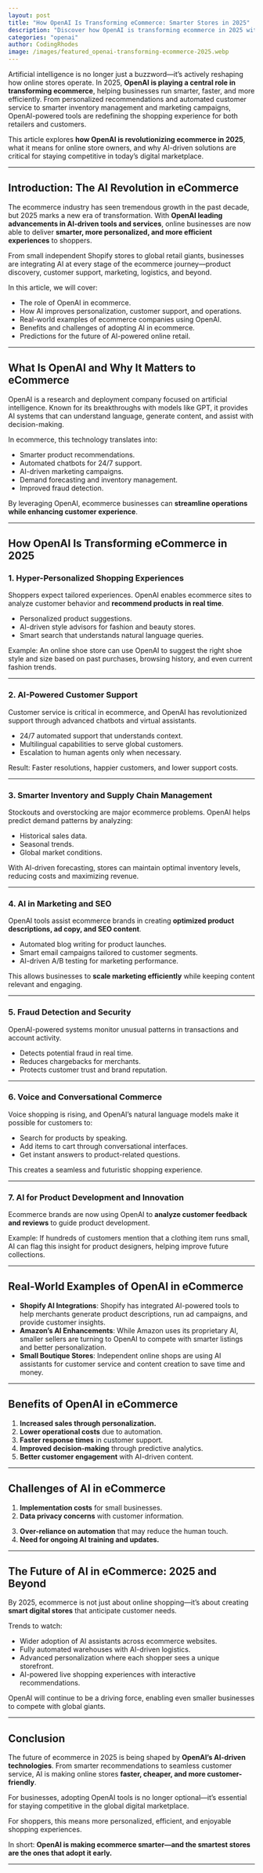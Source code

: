 ```yaml
---
layout: post
title: "How OpenAI Is Transforming eCommerce: Smarter Stores in 2025"
description: "Discover how OpenAI is transforming ecommerce in 2025 with smarter stores powered by AI tools, personalization, automation, and better customer experiences."
categories: "openai"
author: CodingRhodes
image: /images/featured_openai-transforming-ecommerce-2025.webp
---
```


Artificial intelligence is no longer just a buzzword—it’s actively reshaping how online stores operate. In 2025, **OpenAI is playing a central role in transforming ecommerce**, helping businesses run smarter, faster, and more efficiently. From personalized recommendations and automated customer service to smarter inventory management and marketing campaigns, OpenAI-powered tools are redefining the shopping experience for both retailers and customers.  

<ins class="adsbygoogle"
     style="display:block"
     data-ad-client="ca-pub-2784742237479601"
     data-ad-slot="3760872290"
     data-ad-format="auto"
     data-full-width-responsive="true"></ins>
<script>
     (adsbygoogle = window.adsbygoogle || []).push({});
</script>

This article explores **how OpenAI is revolutionizing ecommerce in 2025**, what it means for online store owners, and why AI-driven solutions are critical for staying competitive in today’s digital marketplace.  

---

## Introduction: The AI Revolution in eCommerce  

The ecommerce industry has seen tremendous growth in the past decade, but 2025 marks a new era of transformation. With **OpenAI leading advancements in AI-driven tools and services**, online businesses are now able to deliver **smarter, more personalized, and more efficient experiences** to shoppers.  

From small independent Shopify stores to global retail giants, businesses are integrating AI at every stage of the ecommerce journey—product discovery, customer support, marketing, logistics, and beyond.  

In this article, we will cover:  
- The role of OpenAI in ecommerce.  
- How AI improves personalization, customer support, and operations.  
- Real-world examples of ecommerce companies using OpenAI.  
- Benefits and challenges of adopting AI in ecommerce.  
- Predictions for the future of AI-powered online retail.  

---

## What Is OpenAI and Why It Matters to eCommerce  

OpenAI is a research and deployment company focused on artificial intelligence. Known for its breakthroughs with models like GPT, it provides AI systems that can understand language, generate content, and assist with decision-making.  

<ins class="adsbygoogle"
     style="display:block"
     data-ad-client="ca-pub-2784742237479601"
     data-ad-slot="3760872290"
     data-ad-format="auto"
     data-full-width-responsive="true"></ins>
<script>
     (adsbygoogle = window.adsbygoogle || []).push({});
</script>

In ecommerce, this technology translates into:  
- Smarter product recommendations.  
- Automated chatbots for 24/7 support.  
- AI-driven marketing campaigns.  
- Demand forecasting and inventory management.  
- Improved fraud detection.  

By leveraging OpenAI, ecommerce businesses can **streamline operations while enhancing customer experience**.  

---

## How OpenAI Is Transforming eCommerce in 2025  

### 1. Hyper-Personalized Shopping Experiences  

Shoppers expect tailored experiences. OpenAI enables ecommerce sites to analyze customer behavior and **recommend products in real time**.  

- Personalized product suggestions.  
- AI-driven style advisors for fashion and beauty stores.  
- Smart search that understands natural language queries.  

Example: An online shoe store can use OpenAI to suggest the right shoe style and size based on past purchases, browsing history, and even current fashion trends.  

<ins class="adsbygoogle"
     style="display:block"
     data-ad-client="ca-pub-2784742237479601"
     data-ad-slot="3760872290"
     data-ad-format="auto"
     data-full-width-responsive="true"></ins>
<script>
     (adsbygoogle = window.adsbygoogle || []).push({});
</script>

---

### 2. AI-Powered Customer Support  

Customer service is critical in ecommerce, and OpenAI has revolutionized support through advanced chatbots and virtual assistants.  

- 24/7 automated support that understands context.  
- Multilingual capabilities to serve global customers.  
- Escalation to human agents only when necessary.  

Result: Faster resolutions, happier customers, and lower support costs.  

---

### 3. Smarter Inventory and Supply Chain Management  

Stockouts and overstocking are major ecommerce problems. OpenAI helps predict demand patterns by analyzing:  
- Historical sales data.  
- Seasonal trends.  
- Global market conditions.  

With AI-driven forecasting, stores can maintain optimal inventory levels, reducing costs and maximizing revenue.  

---

### 4. AI in Marketing and SEO  

OpenAI tools assist ecommerce brands in creating **optimized product descriptions, ad copy, and SEO content**.  

- Automated blog writing for product launches.  
- Smart email campaigns tailored to customer segments.  
- AI-driven A/B testing for marketing performance.  

This allows businesses to **scale marketing efficiently** while keeping content relevant and engaging.  

<ins class="adsbygoogle"
     style="display:block"
     data-ad-client="ca-pub-2784742237479601"
     data-ad-slot="3760872290"
     data-ad-format="auto"
     data-full-width-responsive="true"></ins>
<script>
     (adsbygoogle = window.adsbygoogle || []).push({});
</script>

---

### 5. Fraud Detection and Security  

OpenAI-powered systems monitor unusual patterns in transactions and account activity.  

- Detects potential fraud in real time.  
- Reduces chargebacks for merchants.  
- Protects customer trust and brand reputation.  

---

### 6. Voice and Conversational Commerce  

Voice shopping is rising, and OpenAI’s natural language models make it possible for customers to:  
- Search for products by speaking.  
- Add items to cart through conversational interfaces.  
- Get instant answers to product-related questions.  

This creates a seamless and futuristic shopping experience.  

---

### 7. AI for Product Development and Innovation  

Ecommerce brands are now using OpenAI to **analyze customer feedback and reviews** to guide product development.  

<ins class="adsbygoogle"
     style="display:block"
     data-ad-client="ca-pub-2784742237479601"
     data-ad-slot="3760872290"
     data-ad-format="auto"
     data-full-width-responsive="true"></ins>
<script>
     (adsbygoogle = window.adsbygoogle || []).push({});
</script>

Example: If hundreds of customers mention that a clothing item runs small, AI can flag this insight for product designers, helping improve future collections.  

---

## Real-World Examples of OpenAI in eCommerce  

- **Shopify AI Integrations**: Shopify has integrated AI-powered tools to help merchants generate product descriptions, run ad campaigns, and provide customer insights.  
- **Amazon’s AI Enhancements**: While Amazon uses its proprietary AI, smaller sellers are turning to OpenAI to compete with smarter listings and better personalization.  
- **Small Boutique Stores**: Independent online shops are using AI assistants for customer service and content creation to save time and money.  

---

## Benefits of OpenAI in eCommerce  

1. **Increased sales through personalization.**  
2. **Lower operational costs** due to automation.  
3. **Faster response times** in customer support.  
4. **Improved decision-making** through predictive analytics.  
5. **Better customer engagement** with AI-driven content.  

---

## Challenges of AI in eCommerce  

1. **Implementation costs** for small businesses.  
2. **Data privacy concerns** with customer information.  

<ins class="adsbygoogle"
     style="display:block"
     data-ad-client="ca-pub-2784742237479601"
     data-ad-slot="3760872290"
     data-ad-format="auto"
     data-full-width-responsive="true"></ins>
<script>
     (adsbygoogle = window.adsbygoogle || []).push({});
</script>

3. **Over-reliance on automation** that may reduce the human touch.  
4. **Need for ongoing AI training and updates.**  

---

## The Future of AI in eCommerce: 2025 and Beyond  

By 2025, ecommerce is not just about online shopping—it’s about creating **smart digital stores** that anticipate customer needs.  

Trends to watch:  
- Wider adoption of AI assistants across ecommerce websites.  
- Fully automated warehouses with AI-driven logistics.  
- Advanced personalization where each shopper sees a unique storefront.  
- AI-powered live shopping experiences with interactive recommendations.  

OpenAI will continue to be a driving force, enabling even smaller businesses to compete with global giants.  

---

## Conclusion  

The future of ecommerce in 2025 is being shaped by **OpenAI’s AI-driven technologies**. From smarter recommendations to seamless customer service, AI is making online stores **faster, cheaper, and more customer-friendly**.  

<ins class="adsbygoogle"
     style="display:block"
     data-ad-client="ca-pub-2784742237479601"
     data-ad-slot="3760872290"
     data-ad-format="auto"
     data-full-width-responsive="true"></ins>
<script>
     (adsbygoogle = window.adsbygoogle || []).push({});
</script>

For businesses, adopting OpenAI tools is no longer optional—it’s essential for staying competitive in the global digital marketplace.  

For shoppers, this means more personalized, efficient, and enjoyable shopping experiences.  

In short: **OpenAI is making ecommerce smarter—and the smartest stores are the ones that adopt it early.**  

---
